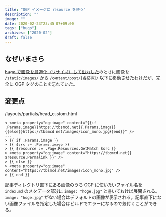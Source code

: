 ```yaml
---
title: "OGP イメージに resource を使う"
description: ""
image: ""
date: 2020-02-23T23:45:07+09:00
tags: ["hugo"]
archives: ["2020-02"]
draft: false
---
```


## なぜいまさら
[hugo で画像を最適化（リサイズ）して出力した](/post/image_processing/)のときに画像を `/static/images/` から `/content/post/[各記事]/` 以下に移動させたわけだが、完全に OGP タグのことを忘れていた。

## 変更点

/layouts/partials/head_custom.html

```
< <meta property="og:image" content="{{if .Params.image}}https://tbsmcd.net{{.Params.image}}{{else}}https://tbsmcd.net/images/icon_mono.jpg{{end}}" />
---
> {{ if .Params.image }}
> {{ $src := .Params.image }}
> {{ $resource := .Page.Resources.GetMatch $src }}
> <meta property="og:image" content="https://tbsmcd.net{{ $resource.Permalink }}" />
> {{ else }}
> <meta property="og:image" content="https://tbsmcd.net/images/icon_mono.jpg" />
> {{ end }}
```

記事ディレクトリ直下にある画像のうち OGP に使いたいファイル名を `index.md` のメタデータ部分に `image: "hoge.jpg"` と書いておけば展開される。`image: "hoge.jpg"` がない場合はデフォルトの画像が表示される。記事直下にない画像ファイルを指定した場合はビルドでエラーになるので気付くことができる。
